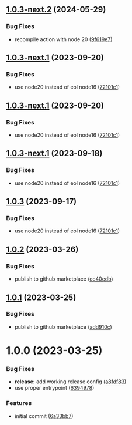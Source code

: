 ## [1.0.3-next.2](https://github.com/BrycensRanch/read-properties-action/compare/v1.0.3-next.1...v1.0.3-next.2) (2024-05-29)


### Bug Fixes

* recompile action with node 20 ([9f619e7](https://github.com/BrycensRanch/read-properties-action/commit/9f619e7e61550465c783eacc7b2bf6fc43928453))

## [1.0.3-next.1](https://github.com/BrycensRanch/read-properties-action/compare/v1.0.2...v1.0.3-next.1) (2023-09-20)


### Bug Fixes

* use node20 instead of eol node16 ([72101c1](https://github.com/BrycensRanch/read-properties-action/commit/72101c1c4dd988b0507a7c2886369e01ce0e48fb))

## [1.0.3-next.1](https://github.com/BrycensRanch/read-properties-action/compare/v1.0.2...v1.0.3-next.1) (2023-09-20)


### Bug Fixes

* use node20 instead of eol node16 ([72101c1](https://github.com/BrycensRanch/read-properties-action/commit/72101c1c4dd988b0507a7c2886369e01ce0e48fb))

## [1.0.3-next.1](https://github.com/BrycensRanch/read-properties-action/compare/v1.0.2...v1.0.3-next.1) (2023-09-18)


### Bug Fixes

* use node20 instead of eol node16 ([72101c1](https://github.com/BrycensRanch/read-properties-action/commit/72101c1c4dd988b0507a7c2886369e01ce0e48fb))

## [1.0.3](https://github.com/BrycensRanch/read-properties-action/compare/v1.0.2...v1.0.3) (2023-09-17)


### Bug Fixes

* use node20 instead of eol node16 ([72101c1](https://github.com/BrycensRanch/read-properties-action/commit/72101c1c4dd988b0507a7c2886369e01ce0e48fb))

## [1.0.2](https://github.com/BrycensRanch/read-properties-action/compare/v1.0.1...v1.0.2) (2023-03-26)


### Bug Fixes

* publish to github marketplace ([ec40edb](https://github.com/BrycensRanch/read-properties-action/commit/ec40edb84be89390a0f99332d509f79f7ea0468b))

## [1.0.1](https://github.com/BrycensRanch/read-properties-action/compare/v1.0.0...v1.0.1) (2023-03-25)


### Bug Fixes

* publish to github marketplace ([add910c](https://github.com/BrycensRanch/read-properties-action/commit/add910cc49f55d55f7790e7e61cd4a913993701e))

# 1.0.0 (2023-03-25)


### Bug Fixes

* **release:** add working release config ([a8fdf83](https://github.com/BrycensRanch/read-properties-action/commit/a8fdf83cd2ad86aa45e11b3f6b42eb0c1b22a29b))
* use proper entrypoint ([6394978](https://github.com/BrycensRanch/read-properties-action/commit/6394978d509816cea2158ef2866aeeab26957cc2))


### Features

* initial commit ([6a33bb7](https://github.com/BrycensRanch/read-properties-action/commit/6a33bb7af87a817967c07022b1555248dbec276d))
